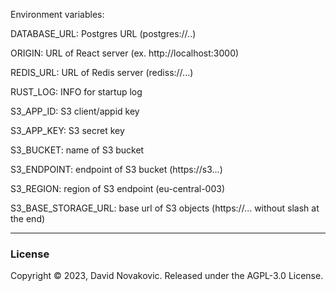 Environment variables:

DATABASE_URL: Postgres URL (postgres://..)

ORIGIN: URL of React server (ex. http://localhost:3000)

REDIS_URL: URL of Redis server (rediss://...)

RUST_LOG: INFO for startup log

S3_APP_ID: S3 client/appid key

S3_APP_KEY: S3 secret key

S3_BUCKET: name of S3 bucket

S3_ENDPOINT: endpoint of S3 bucket (https://s3...)

S3_REGION: region of S3 endpoint (eu-central-003)

S3_BASE_STORAGE_URL: base url of S3 objects (https://... without slash at the end)

***

### License

Copyright © 2023, David Novakovic. Released under the AGPL-3.0 License.